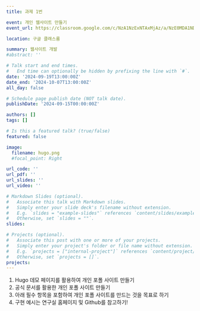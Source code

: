 ```yaml
---
title: 과제 1번

event: 개인 웹사이트 만들기
event_url: https://classroom.google.com/c/NzA1NzExNTAxMjAz/a/NzE0MDA1NDk0OTM0/details

location: 구글 클래스룸

summary: 웹사이트 개발
#abstract: ''

# Talk start and end times.
#   End time can optionally be hidden by prefixing the line with `#`.
date: '2024-09-19T13:00:00Z'
date_end: '2024-10-07T13:00:00Z'
all_day: false

# Schedule page publish date (NOT talk date).
publishDate: '2024-09-15T00:00:00Z'

authors: []
tags: []

# Is this a featured talk? (true/false)
featured: false

image:
  filename: hugo.png
  #focal_point: Right

url_code: ''
url_pdf: ''
url_slides: ''
url_video: ''

# Markdown Slides (optional).
#   Associate this talk with Markdown slides.
#   Simply enter your slide deck's filename without extension.
#   E.g. `slides = "example-slides"` references `content/slides/example-slides.md`.
#   Otherwise, set `slides = ""`.
slides:

# Projects (optional).
#   Associate this post with one or more of your projects.
#   Simply enter your project's folder or file name without extension.
#   E.g. `projects = ["internal-project"]` references `content/project/deep-learning/index.md`.
#   Otherwise, set `projects = []`.
projects:
---
```

1. Hugo 데모 페이지를 활용하여 개인 포폴 사이트 만들기   
2. 공식 문서를 활용한 개인 포폴 사이트 만들기   
3. 아래 필수 항목을 포함하여 개인 포폴 사이트를 만드는 것을 목표로 하기   
4. 구현 예시는  연구실 홈페이지 및 Github를 참고하기!

